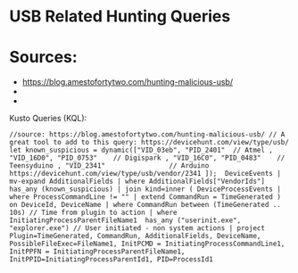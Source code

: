 # USB Related Hunting Queries

# Sources:
- https://blog.amestofortytwo.com/hunting-malicious-usb/
- 
- 

Kusto Queries (KQL):

`//source: https://blog.amestofortytwo.com/hunting-malicious-usb/
// A great tool to add to this query: https://devicehunt.com/view/type/usb/
let known_suspicious = dynamic(["VID_03eb", "PID_2401"  // Atmel
                            , "VID_16D0", "PID_0753"    // Digispark
                            , "VID_16C0", "PID_0483"    // Teensyduino
                            , "VID_2341"                // Arduino https://devicehunt.com/view/type/usb/vendor/2341
                            ]); 
DeviceEvents
| mv-expand AdditionalFields
| where AdditionalFields["VendorIds"] has_any (known_suspicious)
| join kind=inner (
    DeviceProcessEvents
    | where ProcessCommandLine != ""
    | extend CommandRun = TimeGenerated
    ) on DeviceId, DeviceName
| where CommandRun between (TimeGenerated .. 10s) // Time from plugin to action
| where InitiatingProcessParentFileName1  has_any ("userinit.exe", "explorer.exe") // User initiated - non system actions
| project Plugin=TimeGenerated, CommandRun, AdditionalFields, DeviceName, PossibleFileExec=FileName1, InitPCMD = InitiatingProcessCommandLine1, InitPPFN = InitiatingProcessParentFileName1, InitPPID=InitiatingProcessParentId1, PID=ProcessId1`
